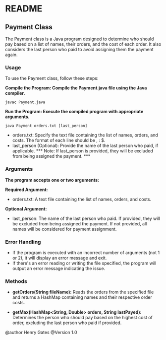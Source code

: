 # README

## Payment Class

The Payment class is a Java program designed to determine who should pay based on a list of names, their orders, and the cost of each order. It also considers the last person who paid to avoid assigning them the payment again.

### Usage

To use the Payment class, follow these steps:

**Compile the Program: Compile the Payment.java file using the Java compiler.**
```
javac Payment.java
```

**Run the Program: Execute the compiled program with appropriate arguments.**
```
java Payment orders.txt [last_person]
```


-  orders.txt: Specify the text file containing the list of names, orders, and costs. The format of each line should be <NAME>, <ORDER>: $<COST>.
-  last_person (Optional): Provide the name of the last person who paid, if applicable.
*** Note: If last_person is provided, they will be excluded from being assigned the payment. *** 

### Arguments

**The program accepts one or two arguments:**

**Required Argument:**
-  orders.txt: A text file containing the list of names, orders, and costs.

**Optional Argument:**
-  last_person: The name of the last person who paid. If provided, they will be excluded from being assigned the payment. If not provided, all names will be considered for payment assignment.
  
### Error Handling

-  If the program is executed with an incorrect number of arguments (not 1 or 2), it will display an error message and exit.
-  If there's an error reading or writing the file specified, the program will output an error message indicating the issue.

### Methods

-  **getOrders(String fileName):** Reads the orders from the specified file and returns a HashMap containing names and their respective order costs.

-  **getMax(HashMap<String, Double> orders, String lastPayed):** Determines the person who should pay based on the highest cost of order, excluding the last person who paid if provided.

@author Henry Gates
@Version 1.0
